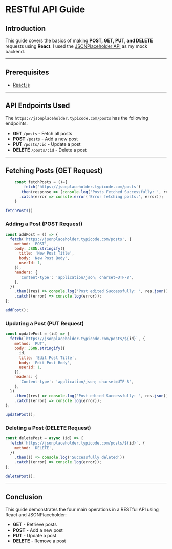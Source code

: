 # RESTful API Guide

## Introduction

This guide covers the basics of making **POST, GET, PUT, and DELETE** requests using **React**. I used the [JSONPlaceholder API](https://jsonplaceholder.typicode.com/) as my mock backend.

---

## Prerequisites

- [React.js](https://react.dev/)

---

## API Endpoints Used

The `https://jsonplaceholder.typicode.com/posts` has the following endpoints.

- **GET** `/posts` - Fetch all posts
- **POST** `/posts` - Add a new post
- **PUT** `/posts/:id` - Update a post
- **DELETE** `/posts/:id` - Delete a post

---

## **Fetching Posts (GET Request)**

```js
    const fetchPosts = ()={
        fetch('https://jsonplaceholder.typicode.com/posts')
      .then(response => (console.log('Posts Fetched Successfully: ', response.json())))
      .catch(error => console.error('Error fetching posts:', error));
    }

fetchPosts()
```

### **Adding a Post (POST Request)**

```js
const addPost = () => {
  fetch('https://jsonplaceholder.typicode.com/posts', {
    method: 'POST',
    body: JSON.stringify({
      title: 'New Post Title',
      body: 'New Post Body',
      userId: 1,
    }),
    headers: {
      'Content-type': 'application/json; charset=UTF-8',
    },
  })
    .then((res) => console.log('Post edited Successfully: ', res.json()))
    .catch((error) => console.log(error));
};

addPost();
```

### **Updating a Post (PUT Request)**

```js
const updatePost = (id) => {
  fetch(`https://jsonplaceholder.typicode.com/posts/${id}`, {
    method: 'PUT',
    body: JSON.stringify({
      id,
      title: 'Edit Post Title',
      body: 'Edit Post Body',
      userId: 1,
    }),
    headers: {
      'Content-type': 'application/json; charset=UTF-8',
    },
  })
    .then((res) => console.log('Post edited Successfully: ', res.json()))
    .catch((error) => console.log(error));
};

updatePost();
```

### **Deleting a Post (DELETE Request)**

```js
const deletePost = async (id) => {
  fetch(`https://jsonplaceholder.typicode.com/posts/${id}`, {
    method: 'DELETE',
  })
    .then(() => console.log('Successfully deleted'))
    .catch((error) => console.log(error));
};

deletePost();
```

---

## Conclusion

This guide demonstrates the four main operations in a RESTful API using React and JSONPlaceholder:

- **GET** - Retrieve posts
- **POST** - Add a new post
- **PUT** - Update a post
- **DELETE** - Remove a post
